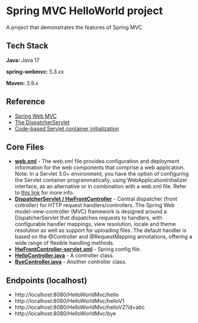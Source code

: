 
# Spring MVC HelloWorld project

A project that demonstrates the features of Spring MVC.


## Tech Stack

**Java:** Java 17

**spring-webmvc:** 5.3.xx

**Maven:** 3.9.x

## Reference
* [Spring Web MVC](https://docs.spring.io/spring-framework/reference/web/webmvc.html)
* [The DispatcherServlet](https://docs.spring.io/spring-framework/docs/3.2.x/spring-framework-reference/html/mvc.html#mvc-servlet)
* [Code-based Servlet container initialization](https://docs.spring.io/spring-framework/docs/3.2.x/spring-framework-reference/html/mvc.html#mvc-container-config)

## Core Files
* **[web.xml](https://github.com/navrwork/spring-mvc/blob/main/HelloWorldMvc/src/main/webapp/WEB-INF/web.xml)** - The web.xml file provides configuration and deployment information for the web components that comprise a web application. Note: In a Servlet 3.0+ environment, you have the option of configuring the Servlet container programmatically, using WebApplicationInitializer interface, as an alternative or in combination with a web.xml file. Refer to [this link](https://docs.spring.io/spring-framework/docs/3.2.x/spring-framework-reference/html/mvc.html#mvc-container-config) for more info.
* **[DispatcherServlet / HwFrontController](https://docs.spring.io/spring-framework/docs/current/javadoc-api/org/springframework/web/servlet/DispatcherServlet.html)** - Central dispatcher (front coltroller) for HTTP request handlers/controllers. The Spring Web model-view-controller (MVC) framework is designed around a DispatcherServlet that dispatches requests to handlers, with configurable handler mappings, view resolution, locale and theme resolution as well as support for uploading files. The default handler is based on the @Controller and @RequestMapping annotations, offering a wide range of flexible handling methods.
* **[HwFrontController-servlet.xml](https://github.com/navrwork/spring-mvc/blob/main/HelloWorldMvc/src/main/webapp/WEB-INF/HwFrontController-servlet.xml)** - Spring config file.
* **[HelloController.java](https://github.com/navrwork/spring-mvc/blob/main/HelloWorldMvc/src/main/java/com/navr/webmvc/helloworld/HelloController.java)** - A controller class.
* **[ByeController.java](https://github.com/navrwork/spring-mvc/blob/main/HelloWorldMvc/src/main/java/com/navr/webmvc/helloworld/ByeController.java)** - Another controller class.


## Endpoints (localhost)
* http://localhost:8080/HelloWorldMvc/hello
* http://localhost:8080/HelloWorldMvc/helloV1
* http://localhost:8080/HelloWorldMvc/helloV2?id=abc
* http://localhost:8080/HelloWorldMvc/bye

